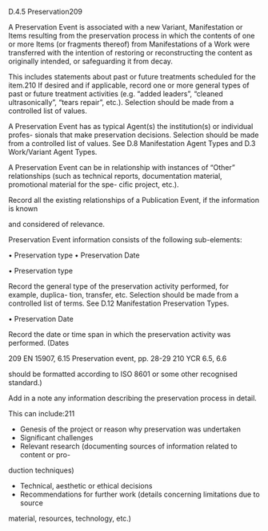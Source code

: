 D.4.5 Preservation209

A Preservation Event is associated with a new Variant, Manifestation or Items resulting
from the preservation process in which the contents of one or more Items (or fragments
thereof) from Manifestations of a Work were transferred with the intention of restoring or
reconstructing the content as originally intended, or safeguarding it from decay.

This includes statements about past or future treatments scheduled for the item.210 If
desired and if applicable, record one or more general types of past or future treatment
activities (e.g. “added leaders”, “cleaned ultrasonically”, “tears repair”, etc.). Selection
should be made from a controlled list of values.

A  Preservation  Event  has  as  typical  Agent(s)  the  institution(s)  or  individual  profes-
sionals that make preservation decisions. Selection should be made from a controlled list
of values. See D.8 Manifestation Agent Types and D.3 Work/Variant Agent Types.

A  Preservation  Event  can  be  in  relationship  with  instances  of  “Other”  relationships
(such as technical reports, documentation material, promotional material for the spe-
cific project, etc.).

Record all the existing relationships of a Publication Event, if the information is known

and considered of relevance.

Preservation Event information consists of the following sub-elements:

•	 Preservation type
•	 Preservation Date

•	 Preservation type

Record the general type of the preservation activity performed, for example, duplica-
tion, transfer, etc. Selection should be made from a controlled list of terms. See D.12
Manifestation Preservation Types.

•	 Preservation Date

Record the date or time span in which the preservation activity was performed. (Dates

209 EN 15907, 6.15 Preservation event, pp. 28-29
210  YCR 6.5, 6.6



should be formatted according to ISO 8601 or some other recognised standard.)

Add in a note any information describing the preservation process in detail.

This can include:211

-  Genesis of the project or reason why preservation was undertaken
-  Significant challenges
-  Relevant research (documenting sources of information related to content or pro-

duction techniques)

-  Technical, aesthetic or ethical decisions
-  Recommendations for further work (details concerning limitations due to source

material, resources, technology, etc.)
